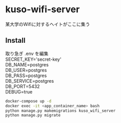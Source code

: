 # kuso-wifi-server
某大学のWifiに対するヘイトがここに集う

## Install
取り急ぎ
.env を編集  
SECRET_KEY='secret-key'  
DB_NAME=postgres  
DB_USER=postgres  
DB_PASS=postgres  
DB_SERVICE=postgres  
DB_PORT=5432  
DEBUG=true  


```sh
docker-compose up -d
docker exec -it <app_container_name> bash
python manage.py makemigrations kuso_wifi_server
python manage.py migrate
```
